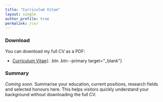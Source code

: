 ```yaml
---
title: "Curriculum Vitae"
layout: single
author_profile: true
permalink: /cv/
---
```


<!--
  Provide your CV as a downloadable PDF.  You can host the PDF in the
  `assets/pdf/` directory and link to it here.  Alternatively, if your CV is
  maintained elsewhere (e.g. on Dropbox or Google Drive) you can link to that
  external address.  This page also gives you the opportunity to summarise
  your education, positions and honours in plain text.
-->

### Download

You can download my full CV as a PDF:

- [Curriculum Vitae](/assets/pdf/placeholder_cv.pdf){: .btn .btn--primary target="_blank"}

### Summary

*Coming soon.*  Summarise your education, current positions, research fields and selected honours here.  This helps visitors quickly understand your background without downloading the full CV.